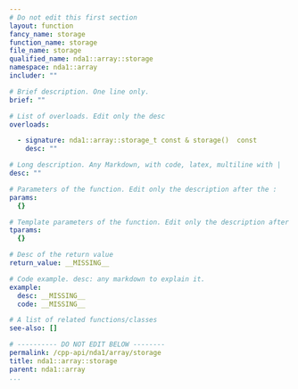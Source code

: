 ```yaml
---
# Do not edit this first section
layout: function
fancy_name: storage
function_name: storage
file_name: storage
qualified_name: nda1::array::storage
namespace: nda1::array
includer: ""

# Brief description. One line only.
brief: ""

# List of overloads. Edit only the desc
overloads:

  - signature: nda1::array::storage_t const & storage()  const
    desc: ""

# Long description. Any Markdown, with code, latex, multiline with |
desc: ""

# Parameters of the function. Edit only the description after the :
params:
  {}

# Template parameters of the function. Edit only the description after the :
tparams:
  {}

# Desc of the return value
return_value: __MISSING__

# Code example. desc: any markdown to explain it.
example:
  desc: __MISSING__
  code: __MISSING__

# A list of related functions/classes
see-also: []

# ---------- DO NOT EDIT BELOW --------
permalink: /cpp-api/nda1/array/storage
title: nda1::array::storage
parent: nda1::array
...
```


